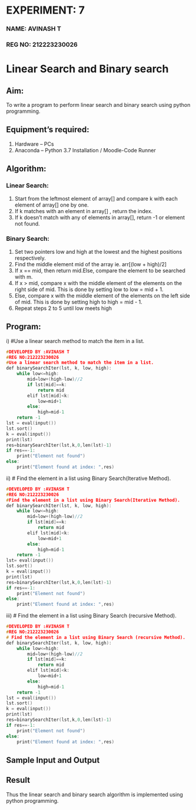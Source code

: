 # EXPERIMENT: 7
### NAME: AVINASH T
### REG NO: 212223230026
# Linear Search and Binary search
## Aim:
To write a program to perform linear search and binary search using python programming.
## Equipment’s required:
1.	Hardware – PCs
2.	Anaconda – Python 3.7 Installation / Moodle-Code Runner
## Algorithm:
### Linear Search:
1.	Start from the leftmost element of array[] and compare k with each element of array[] one by one.
2.	If k matches with an element in array[] , return the index.
3.	If k doesn’t match with any of elements in array[], return -1 or element not found.
### Binary Search:
1.	Set two pointers low and high at the lowest and the highest positions respectively.
2.	Find the middle element mid of the array ie. arr[(low + high)/2]
3.	If x == mid, then return mid.Else, compare the element to be searched with m.
4.	If x > mid, compare x with the middle element of the elements on the right side of mid. This is done by setting low to low = mid + 1.
5.	Else, compare x with the middle element of the elements on the left side of mid. This is done by setting high to high = mid - 1.
6.	Repeat steps 2 to 5 until low meets high
## Program:
i)	#Use a linear search method to match the item in a list.
```c
#DEVELOPED BY :AVINASH T
#REG NO:212223230026
#Use a linear search method to match the item in a list.
def binarySearchIter(lst, k, low, high):
    while low<=high:
        mid=low+(high-low)//2
        if lst[mid]==k:
            return mid
        elif lst[mid]<k:
            low=mid+1
        else:
            high=mid-1
    return -1
lst = eval(input())
lst.sort()
k = eval(input()) 
print(lst)
res=binarySearchIter(lst,k,0,len(lst)-1)
if res==-1:
    print("Element not found")
else:
    print("Element found at index: ",res)
```
ii)	# Find the element in a list using Binary Search(Iterative Method).
```c
#DEVELOPED BY :AVINASH T
#REG NO:212223230026
#Find the element in a list using Binary Search(Iterative Method).
def binarySearchIter(lst, k, low, high):
    while low<=high:
        mid=low+(high-low)//2
        if lst[mid]==k:
            return mid
        elif lst[mid]<k:
            low=mid+1
        else:
            high=mid-1
    return -1
lst= eval(input())
lst.sort()
k = eval(input()) 
print(lst)
res=binarySearchIter(lst,k,0,len(lst)-1)
if res==-1:
    print("Element not found")
else:
    print("Element found at index: ",res)
```
iii)	# Find the element in a list using Binary Search (recursive Method).
```c
#DEVELOPED BY :AVINASH T
#REG NO:212223230026
# Find the element in a list using Binary Search (recursive Method).
def binarySearchIter(lst, k, low, high):
    while low<=high:
        mid=low+(high-low)//2
        if lst[mid]==k:
            return mid
        elif lst[mid]<k:
            low=mid+1
        else:
            high=mid-1
    return -1
lst = eval(input())
lst.sort()
k = eval(input()) 
print(lst)
res=binarySearchIter(lst,k,0,len(lst)-1)
if res==-1:
    print("Element not found")
else:
    print("Element found at index: ",res)
```
## Sample Input and Output






## Result
Thus the linear search and binary search algorithm is implemented using python programming.

